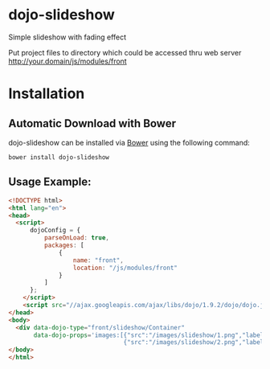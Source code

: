 dojo-slideshow
==============

Simple slideshow with fading effect

Put project files to directory which could be accessed
thru web server  http://your.domain/js/modules/front

# Installation

## Automatic Download with Bower

dojo-slideshow can be installed via [Bower](https://github.com/bower/bower)
using the following command:

    bower install dojo-slideshow

## Usage Example:
```html
<!DOCTYPE html>
<html lang="en">
<head>
  <script>
      dojoConfig = {
          parseOnLoad: true,
          packages: [
              {
                  name: "front",
                  location: "/js/modules/front"
              }
          ]
      };
    </script>
    <script src="//ajax.googleapis.com/ajax/libs/dojo/1.9.2/dojo/dojo.js"></script>
</head>
<body>
  <div data-dojo-type="front/slideshow/Container" 
       data-dojo-props='images:[{"src":"/images/slideshow/1.png","label":"Cherry"},
                                {"src":"/images/slideshow/2.png","label":"Apple"}]'></div>
</body>
</html>
```
